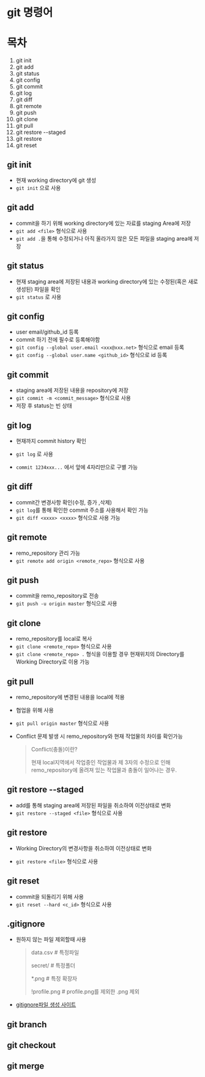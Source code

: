 # git 명령어



# 목차

1. git init
2. git add
3. git status
4. git config
5. git commit
6. git log
7. git diff
8. git remote
9. git push
10. git clone
11. git pull
12. git restore --staged
13. git restore
14. git reset



## git init

 * 현재 working directory에 git 생성
 * `git init` 으로 사용



## git add

* commit을 하기 위해 working directory에 있는 자료를 staging Area에 저장
* `git add <file>` 형식으로 사용
* `git add .`을 통해 수정되거나 아직 올라가지 않은 모든 파일을 staging area에 저장



## git status

* 현재 staging area에 저장된 내용과 working directory에 있는 수정된(혹은 새로 생성된) 파일을 확인
* `git status` 로 사용



## git config

* user email/github_id 등록
* commit 하기 전에 필수로 등록해야함
* `git config --global user.email <xxx@xxx.net>`  형식으로 email 등록
* `git config --global user.name <github_id>` 형식으로 id 등록



## git commit

* staging area에 저장된 내용을 repository에 저장
* `git commit -m <commit_message>` 형식으로 사용
* 저장 후 status는 빈 상태



## git log

* 현재까지 commit history 확인

* `git log` 로 사용

* `commit 1234xxx...` 에서 앞에 4자리만으로 구별 가능

  

## git diff

* commit간 변경사항 확인(수정, 증가 ,삭제)
* `git log`를 통해 확인한 commit 주소를 사용해서 확인 가능
* `git diff <xxxx> <xxxx>` 형식으로 사용 가능



## git remote

* remo_repository 관리 가능
* `git remote add origin <remote_repo>`  형식으로 사용



## git push

* commit을 remo_repository로 전송
* `git push -u origin master` 형식으로 사용



## git clone

* remo_repository를 local로 복사
* `git clone <remote_repo>` 형식으로 사용
* `git clone <remote_repo> .` 형식을 이용할 경우 현재위치의 Directory를 Working Directory로 이용 가능



## git pull

* remo_repository에 변경된 내용을 local에 적용

* 협업을 위해 사용

* `git pull origin master` 형식으로 사용

* Conflict 문제 발생 시 remo_repository와 현재 작업물의 차이를 확인가능

  >Conflict(충돌)이란?
  >
  >현재 local지역에서 작업중인 작업물과 제 3자의 수정으로 인해 remo_repository에 올려져 있는 작업물과 충돌이 일어나는 경우.



## git restore --staged

* add를 통해 staging area에 저장된 파일을 취소하여 이전상태로 변화
* `git restore --staged <file>` 형식으로 사용



## git restore

* Working Directory의 변경사항을 취소하여 이전상태로 변화

* `git restore <file>` 형식으로 사용

  

## git reset

* commit을 되돌리기 위해 사용
* `git reset --hard <c_id>` 형식으로 사용



## .gitignore

* 원하지 않는 파일 제외할때 사용

  >data.csv        # 특정파일
  >
  >secret/          # 특정폴더
  >
  >*.png             # 특정 확장자
  >
  >!profile.png   # profile.png를 제외한 .png 제외

* [gitignore파일 생성 사이트](https://www.toptal.com/developers/gitignore)



## git branch



## git checkout



## git merge